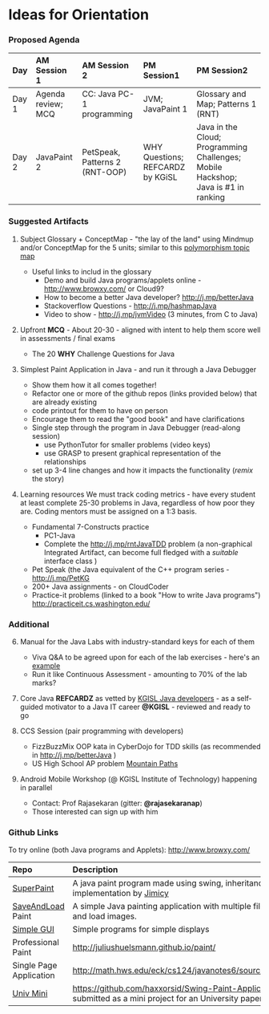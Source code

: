 # Ideas for Orientation

### Proposed Agenda 

|Day   | AM Session 1 | AM Session 2 | PM Session1 | PM Session2| 
|:-----|:-------------|:-------------|:-----------|:----------|
|Day 1 |Agenda review; MCQ|CC: Java PC-1 programming|JVM; JavaPaint 1 |Glossary and Map; Patterns 1 (RNT)|
|Day 2 |JavaPaint 2 | PetSpeak, Patterns 2 (RNT-OOP)| WHY Questions; REFCARDZ by KGiSL| Java in the Cloud; Programming Challenges; Mobile Hackshop; Java is #1 in ranking|


### Suggested Artifacts
1. Subject Glossary + ConceptMap  - "the lay of the land" using Mindmup and/or ConceptMap for the 5 units; similar to this [polymorphism topic map]
	- Useful links to includ in the glossary 
		- Demo and build Java programs/applets online - http://www.browxy.com/ or Cloud9? 
		- How to become a better Java developer? http://j.mp/betterJava
		- Stackoverflow Questions - http://j.mp/hashmapJava
		- Video to show - http://j.mp/jvmVideo (3 minutes, from C to Java) 

2. Upfront **MCQ** - About 20-30 - aligned with intent to help them score well in assessments / final exams 
	- The 20 **WHY** Challenge Questions for Java 

3. Simplest Paint Application in Java - and run it through a Java Debugger
	- Show them how it all comes together!
    - Refactor one or more of the github repos (links provided below) that are already existing 
    - code printout for them to have on person 
    - Encourage them to read the "good book" and have clarifications
    - Single step through the program in Java Debugger (read-along session)
		- use PythonTutor for smaller problems (video keys)
		- use GRASP to present graphical representation of the relationships
    - set up 3-4 line changes and how it impacts the functionality (_remix_ the story)

6. Learning resources 
We must track coding metrics - have every student at least complete 25-30 problems in Java, regardless of how poor they are. Coding mentors must be assigned on a 1:3 basis. 
	- Fundamental 7-Constructs practice 
		- PC1-Java 
		- Complete the http://j.mp/rntJavaTDD problem (a non-graphical Integrated Artifact, can become full fledged with a *suitable* interface class )
	- Pet Speak (the Java equivalent of the C++ program series - http://j.mp/PetKG
	- 200+ Java assignments - on CloudCoder
	- Practice-it problems (linked to a book "How to write Java programs") http://practiceit.cs.washington.edu/

### Additional
6. Manual for the Java Labs with industry-standard keys for each of them 
	- Viva Q&A to be agreed upon for each of the lab exercises - here's an [example](https://rawgit.com/kgashok/orientations/master/javaLab/CarTruckProblem.png)
	- Run it like Continuous Assessment - amounting to 70% of the lab marks? 

5. Core Java **REFCARDZ** as vetted by [KGISL Java developers] - as a self-guided motivator to a Java IT career **@KGISL** - reviewed and ready to go 

7. CCS Session (pair programming with developers)
	- FizzBuzzMix OOP kata in CyberDojo for TDD skills (as recommended in http://j.mp/betterJava ) 
	- US High School AP problem [Mountain Paths](http://nifty.stanford.edu/2016/franke-mountain-paths/assignmentSheets/Nifty_MountainPaths_FullAssignment.pdf)

8. Android Mobile Workshop (@ KGISL Institute of Technology) happening in parallel
	- Contact: Prof Rajasekaran (gitter: **@rajasekaranap**) 
	- Those interested can sign up with him 

### Github Links 

To try online (both Java programs and Applets): http://www.browxy.com/

|Repo | Description |
|:-----|:-------|
|[SuperPaint]| A java paint program made using swing, inheritance and implementation by [Jimicy](https://github.com/Jimicy)|
|[SaveAndLoad] Paint | A simple Java painting application with multiple files that can save and load images.|
|[Simple GUI] | Simple programs for simple displays |
|Professional Paint| http://juliushuelsmann.github.io/paint/ |
|Single Page Application| http://math.hws.edu/eck/cs124/javanotes6/source/SimplePaint.java |
|[Univ Mini] | https://github.com/haxxorsid/Swing-Paint-Application was submitted as a mini project for an University paper |

[//]: # (Links to various sites which are referred to in this file)

[polymorphism topic map]: (https://github.com/kgashok/orientations/blob/master/files/polymorphismMAP.pdf) 
[SuperPaint]: https://github.com/Jimicy/Java-SuperPaint-Application
[Simple GUI]: https://github.com/TheMrNormalGuy/Simple-GUI
[Univ Mini]: https://github.com/haxxorsid/Swing-Paint-Application
[SaveAndLoad]: https://github.com/dovgreenwood/Paint
[KGISL Java developers]: (https://github.com/kgashok/orientations/blob/master/files/Java_Kgisl.pdf)


